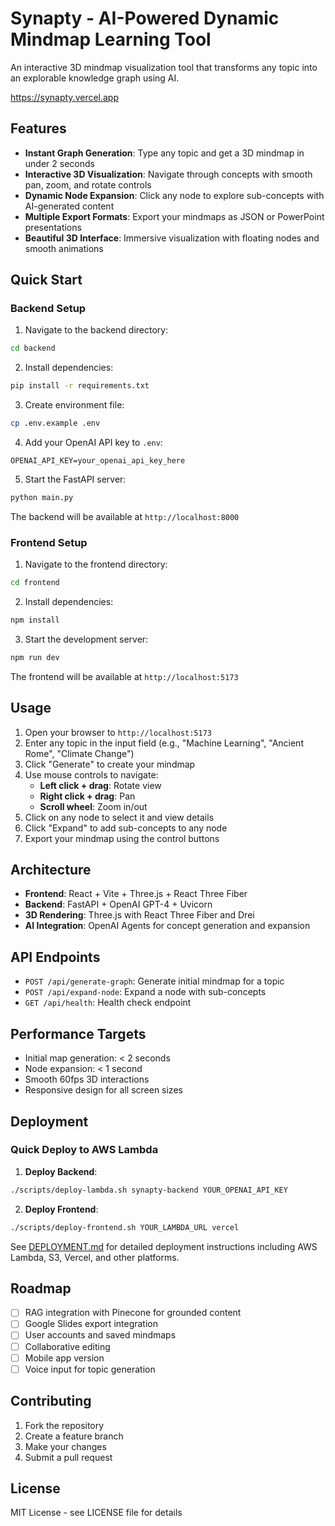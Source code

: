 # Synapty - AI-Powered Dynamic Mindmap Learning Tool

An interactive 3D mindmap visualization tool that transforms any topic into an explorable knowledge graph using AI.

https://synapty.vercel.app

## Features

- **Instant Graph Generation**: Type any topic and get a 3D mindmap in under 2 seconds
- **Interactive 3D Visualization**: Navigate through concepts with smooth pan, zoom, and rotate controls
- **Dynamic Node Expansion**: Click any node to explore sub-concepts with AI-generated content
- **Multiple Export Formats**: Export your mindmaps as JSON or PowerPoint presentations
- **Beautiful 3D Interface**: Immersive visualization with floating nodes and smooth animations

## Quick Start

### Backend Setup

1. Navigate to the backend directory:
```bash
cd backend
```

2. Install dependencies:
```bash
pip install -r requirements.txt
```

3. Create environment file:
```bash
cp .env.example .env
```

4. Add your OpenAI API key to `.env`:
```
OPENAI_API_KEY=your_openai_api_key_here
```

5. Start the FastAPI server:
```bash
python main.py
```

The backend will be available at `http://localhost:8000`

### Frontend Setup

1. Navigate to the frontend directory:
```bash
cd frontend
```

2. Install dependencies:
```bash
npm install
```

3. Start the development server:
```bash
npm run dev
```

The frontend will be available at `http://localhost:5173`

## Usage

1. Open your browser to `http://localhost:5173`
2. Enter any topic in the input field (e.g., "Machine Learning", "Ancient Rome", "Climate Change")
3. Click "Generate" to create your mindmap
4. Use mouse controls to navigate:
   - **Left click + drag**: Rotate view
   - **Right click + drag**: Pan
   - **Scroll wheel**: Zoom in/out
5. Click on any node to select it and view details
6. Click "Expand" to add sub-concepts to any node
7. Export your mindmap using the control buttons

## Architecture

- **Frontend**: React + Vite + Three.js + React Three Fiber
- **Backend**: FastAPI + OpenAI GPT-4 + Uvicorn
- **3D Rendering**: Three.js with React Three Fiber and Drei
- **AI Integration**: OpenAI Agents for concept generation and expansion

## API Endpoints

- `POST /api/generate-graph`: Generate initial mindmap for a topic
- `POST /api/expand-node`: Expand a node with sub-concepts
- `GET /api/health`: Health check endpoint

## Performance Targets

- Initial map generation: < 2 seconds
- Node expansion: < 1 second
- Smooth 60fps 3D interactions
- Responsive design for all screen sizes

## Deployment

### Quick Deploy to AWS Lambda

1. **Deploy Backend**:
```bash
./scripts/deploy-lambda.sh synapty-backend YOUR_OPENAI_API_KEY
```

2. **Deploy Frontend**:
```bash
./scripts/deploy-frontend.sh YOUR_LAMBDA_URL vercel
```

See [DEPLOYMENT.md](DEPLOYMENT.md) for detailed deployment instructions including AWS Lambda, S3, Vercel, and other platforms.

## Roadmap

- [ ] RAG integration with Pinecone for grounded content
- [ ] Google Slides export integration
- [ ] User accounts and saved mindmaps
- [ ] Collaborative editing
- [ ] Mobile app version
- [ ] Voice input for topic generation

## Contributing

1. Fork the repository
2. Create a feature branch
3. Make your changes
4. Submit a pull request

## License

MIT License - see LICENSE file for details